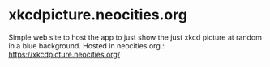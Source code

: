 # xkcdpicture.neocities.org

Simple web site to host the app to just show the just xkcd picture at random in a blue background.
Hosted in neocities.org : https://xkcdpicture.neocities.org/
